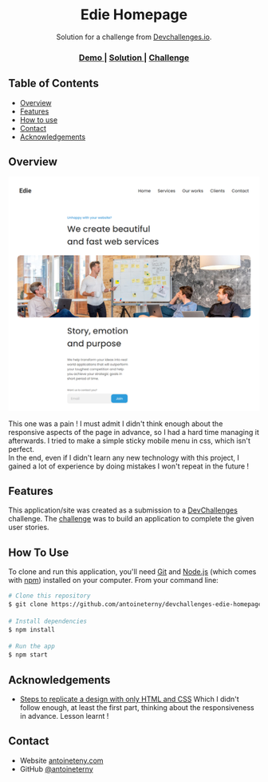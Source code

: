 <!-- Please update value in the {}  -->

<h1 align="center">Edie Homepage</h1>

<div align="center">
   Solution for a challenge from  <a href="http://devchallenges.io" target="_blank">Devchallenges.io</a>.
</div>

<div align="center">
  <h3>
    <a href="https://devchallenges-edie-homepage-master.vercel.app/">
      Demo
    </a>
    <span> | </span>
    <a href="https://github.com/antoineterny/devchallenges-edie-homepage-master">
      Solution
    </a>
    <span> | </span>
    <a href="https://devchallenges.io/challenges/xobQBuf8zWWmiYMIAZe0">
      Challenge
    </a>
  </h3>
</div>

<!-- TABLE OF CONTENTS -->

## Table of Contents

- [Overview](#overview)
- [Features](#features)
- [How to use](#how-to-use)
- [Contact](#contact)
- [Acknowledgements](#acknowledgements)

<!-- OVERVIEW -->

## Overview

[![screenshot](screenshot.png)](https://devchallenges-edie-homepage-master.vercel.app/)

This one was a pain ! I must admit I didn't think enough about the responsive aspects of the page in advance, so I had a hard time managing it afterwards. I tried to make a simple sticky mobile menu in css, which isn't perfect.  
In the end, even if I didn't learn any new technology with this project, I gained a lot of experience by doing mistakes I won't repeat in the future !

## Features

<!-- List the features of your application or follow the template. Don't share the figma file here :) -->

This application/site was created as a submission to a [DevChallenges](https://devchallenges.io/challenges) challenge. The [challenge](https://devchallenges.io/challenges/xobQBuf8zWWmiYMIAZe0) was to build an application to complete the given user stories.

## How To Use

<!-- Example: -->

To clone and run this application, you'll need [Git](https://git-scm.com) and [Node.js](https://nodejs.org/en/download/) (which comes with [npm](http://npmjs.com)) installed on your computer. From your command line:

```bash
# Clone this repository
$ git clone https://github.com/antoineterny/devchallenges-edie-homepage-master

# Install dependencies
$ npm install

# Run the app
$ npm start
```

## Acknowledgements

<!-- This section should list any articles or add-ons/plugins that helps you to complete the project. This is optional but it will help you in the future. For example -->

- [Steps to replicate a design with only HTML and CSS](https://devchallenges-blogs.web.app/how-to-replicate-design/)
Which I didn't follow enough, at least the first part, thinking about the responsiveness in advance. Lesson learnt !

## Contact

- Website [antoineteny.com](https://antoineterny.com/)
- GitHub [@antoineterny](https://github.com/antoineterny/)
